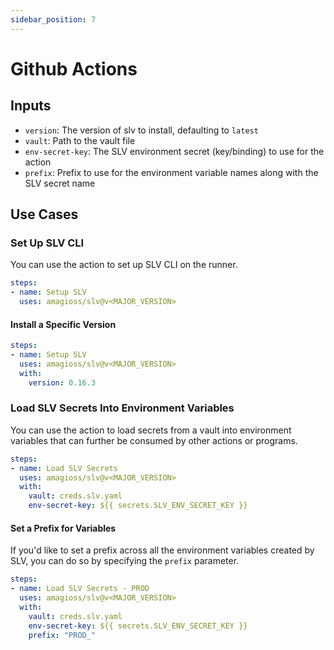 ```yaml
---
sidebar_position: 7
---
```


# Github Actions

## Inputs
- `version`: The version of slv to install, defaulting to `latest`
- `vault`: Path to the vault file
- `env-secret-key`: The SLV environment secret (key/binding) to use for the action
- `prefix`: Prefix to use for the environment variable names along with the SLV secret name

## Use Cases
### Set Up SLV CLI
You can use the action to set up SLV CLI on the runner.
```yaml
steps:
- name: Setup SLV
  uses: amagioss/slv@v<MAJOR_VERSION>
```

#### Install a Specific Version
```yaml
steps:
- name: Setup SLV
  uses: amagioss/slv@v<MAJOR_VERSION>
  with:
    version: 0.16.3
```

### Load SLV Secrets Into Environment Variables
You can use the action to load secrets from a vault into environment variables that can further be consumed by other actions or programs.
```yaml
steps:
- name: Load SLV Secrets
  uses: amagioss/slv@v<MAJOR_VERSION>
  with:
    vault: creds.slv.yaml
    env-secret-key: ${{ secrets.SLV_ENV_SECRET_KEY }}
```

#### Set a Prefix for Variables
If you'd like to set a prefix across all the environment variables created by SLV, you can do so by specifying the `prefix` parameter.
```yaml
steps:
- name: Load SLV Secrets - PROD
  uses: amagioss/slv@v<MAJOR_VERSION>
  with:
    vault: creds.slv.yaml
    env-secret-key: ${{ secrets.SLV_ENV_SECRET_KEY }}
    prefix: "PROD_"
```
